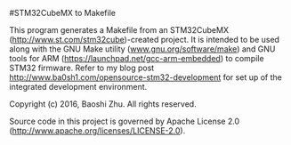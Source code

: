 #STM32CubeMX to Makefile

This program generates a Makefile from an STM32CubeMX (http://www.st.com/stm32cube)-created project. It is intended to be used along with the GNU Make utility (www.gnu.org/software/make) and GNU tools for ARM (https://launchpad.net/gcc-arm-embedded) to compile STM32 firmware. Refer to my blog post http://www.ba0sh1.com/opensource-stm32-development for set up of the integrated development environment.  

Copyright (c) 2016, Baoshi Zhu. All rights reserved.

Source code in this project is governed by Apache License 2.0 (http://www.apache.org/licenses/LICENSE-2.0).
